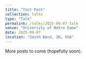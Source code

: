 ```yaml
---
title: "Test Post"
collection: talks
type: "Talk"
permalink: /talks/2025-09-07-talk
venue: "University of Notre Dame"
date: 2025-09-07
location: "South Bend, IN, USA"
---
```


More posts to come (hopefully soon).
